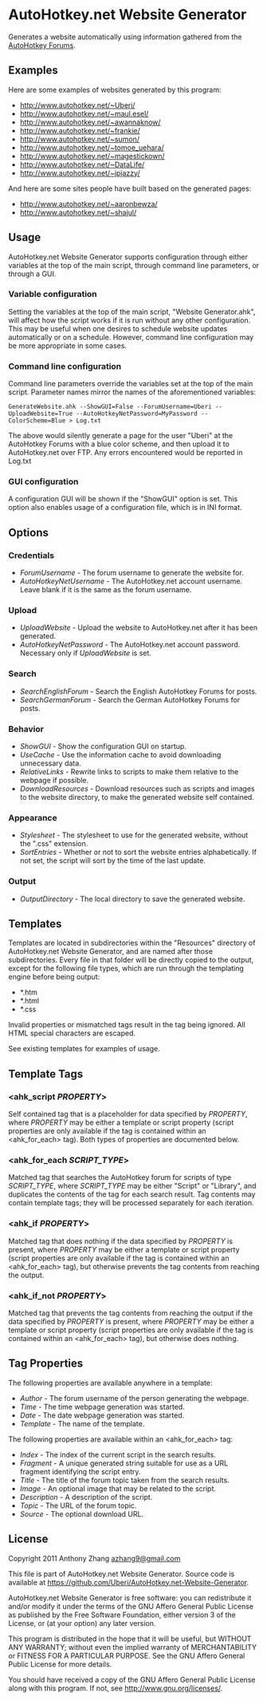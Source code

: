 AutoHotkey.net Website Generator
================================
Generates a website automatically using information gathered from the [AutoHotkey Forums].

Examples
--------

Here are some examples of websites generated by this program:

* http://www.autohotkey.net/~Uberi/
* http://www.autohotkey.net/~maul.esel/
* http://www.autohotkey.net/~awannaknow/
* http://www.autohotkey.net/~frankie/
* http://www.autohotkey.net/~sumon/
* http://www.autohotkey.net/~tomoe_uehara/
* http://www.autohotkey.net/~magestickown/
* http://www.autohotkey.net/~DataLife/
* http://www.autohotkey.net/~jpjazzy/

And here are some sites people have built based on the generated pages:

* http://www.autohotkey.net/~aaronbewza/
* http://www.autohotkey.net/~shajul/

Usage
-----

AutoHotkey.net Website Generator supports configuration through either variables at the top of the main script, through command line parameters, or through a GUI.

### Variable configuration

Setting the variables at the top of the main script, "Website Generator.ahk", will affect how the script works if it is run without any other configuration. This may be useful when one desires to schedule website updates automatically or on a schedule. However, command line configuration may be more appropriate in some cases.

### Command line configuration

Command line parameters override the variables set at the top of the main script. Parameter names mirror the names of the aforementioned variables:

    GenerateWebsite.ahk --ShowGUI=False --ForumUsername=Uberi --UploadWebsite=True --AutoHotkeyNetPassword=MyPassword --ColorScheme=Blue > Log.txt

The above would silently generate a page for the user "Uberi" at the AutoHotkey Forums with a blue color scheme, and then upload it to AutoHotkey.net over FTP. Any errors encountered would be reported in Log.txt

### GUI configuration

A configuration GUI will be shown if the "ShowGUI" option is set. This option also enables usage of a configuration file, which is in INI format.

Options
-------

### Credentials
* _ForumUsername_ - The forum username to generate the website for.
* _AutoHotkeyNetUsername_ - The AutoHotkey.net account username. Leave blank if it is the same as the forum username.

### Upload
* _UploadWebsite_ - Upload the website to AutoHotkey.net after it has been generated.
* _AutoHotkeyNetPassword_ - The AutoHotkey.net account password. Necessary only if _UploadWebsite_ is set.

### Search
* _SearchEnglishForum_ - Search the English AutoHotkey Forums for posts.
* _SearchGermanForum_ - Search the German AutoHotkey Forums for posts.

### Behavior
* _ShowGUI_ - Show the configuration GUI on startup.
* _UseCache_ - Use the information cache to avoid downloading unnecessary data.
* _RelativeLinks_ - Rewrite links to scripts to make them relative to the webpage if possible.
* _DownloadResources_ - Download resources such as scripts and images to the website directory, to make the generated website self contained.

### Appearance
* _Stylesheet_ - The stylesheet to use for the generated website, without the ".css" extension.
* _SortEntries_ - Whether or not to sort the website entries alphabetically. If not set, the script will sort by the time of the last update.

### Output
* _OutputDirectory_ - The local directory to save the generated website.

Templates
---------

Templates are located in subdirectories within the "Resources" directory of AutoHotkey.net Website Generator, and are named after those subdirectories. Every file in that folder will be directly copied to the output, except for the following file types, which are run through the templating engine before being output:

* *.htm
* *.html
* *.css

Invalid properties or mismatched tags result in the tag being ignored. All HTML special characters are escaped.

See existing templates for examples of usage.

Template Tags
-------------

### &lt;ahk_script *PROPERTY*&gt;
Self contained tag that is a placeholder for data specified by *PROPERTY*, where *PROPERTY* may be either a template or script property (script properties are only available if the tag is contained within an <ahk_for_each> tag). Both types of properties are documented below.

### &lt;ahk_for_each *SCRIPT_TYPE*&gt;
Matched tag that searches the AutoHotkey forum for scripts of type *SCRIPT_TYPE*, where *SCRIPT_TYPE* may be either "Script" or "Library", and duplicates the contents of the tag for each search result. Tag contents may contain template tags; they will be processed separately for each iteration.

### &lt;ahk_if *PROPERTY*&gt;
Matched tag that does nothing if the data specified by *PROPERTY* is present, where *PROPERTY* may be either a template or script property (script properties are only available if the tag is contained within an <ahk_for_each> tag), but otherwise prevents the tag contents from reaching the output.

### &lt;ahk_if_not *PROPERTY*&gt;
Matched tag that prevents the tag contents from reaching the output if the data specified by *PROPERTY* is present, where *PROPERTY* may be either a template or script property (script properties are only available if the tag is contained within an <ahk_for_each> tag), but otherwise does nothing.

Tag Properties
--------------

The following properties are available anywhere in a template:

* _Author_ - The forum username of the person generating the webpage.
* _Time_ - The time webpage generation was started.
* _Date_ - The date webpage generation was started.
* _Template_ - The name of the template.

The following properties are available within an <ahk_for_each> tag:

* _Index_ - The index of the current script in the search results.
* _Fragment_ - A unique generated string suitable for use as a URL fragment identifying the script entry.
* _Title_ - The title of the forum topic taken from the search results.
* _Image_ - An optional image that may be related to the script.
* _Description_ - A description of the script.
* _Topic_ - The URL of the forum topic.
* _Source_ - The optional download URL.

License
-------

Copyright 2011 Anthony Zhang <azhang9@gmail.com>

This file is part of AutoHotkey.net Website Generator. Source code is available at <https://github.com/Uberi/AutoHotkey.net-Website-Generator>.

AutoHotkey.net Website Generator is free software: you can redistribute it and/or modify
it under the terms of the GNU Affero General Public License as published by
the Free Software Foundation, either version 3 of the License, or
(at your option) any later version.

This program is distributed in the hope that it will be useful,
but WITHOUT ANY WARRANTY; without even the implied warranty of
MERCHANTABILITY or FITNESS FOR A PARTICULAR PURPOSE.  See the
GNU Affero General Public License for more details.

You should have received a copy of the GNU Affero General Public License
along with this program.  If not, see <http://www.gnu.org/licenses/>.

[AutoHotkey Forums]: http://www.autohotkey.com/forum/